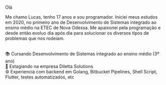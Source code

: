Olá

Me chamo Lucas, tenho 17 anos e sou programador. Iniciei meus estudos em 2020, no primeiro ano de Desenvolvimento de Sistemas integrado ao ensino médio na ETEC de Nova Odessa. Me apaixonei pela programação e desde então evoluo dia após dia para solucionar os diversos tipos de problemas que nos rodeiam.
<br/>
<br/>

📚 Cursando Desenvolvimento de Sistemas integrado ao ensino médio (3º ano)
<br/>
💼 Estagiando na empresa Diletta Solutions
<br/>
⚙ Experiencia com backend em Golang, Bitbucket Pipelines, Shell Script, Flutter, testes automatizados, etc
<br/>
 
